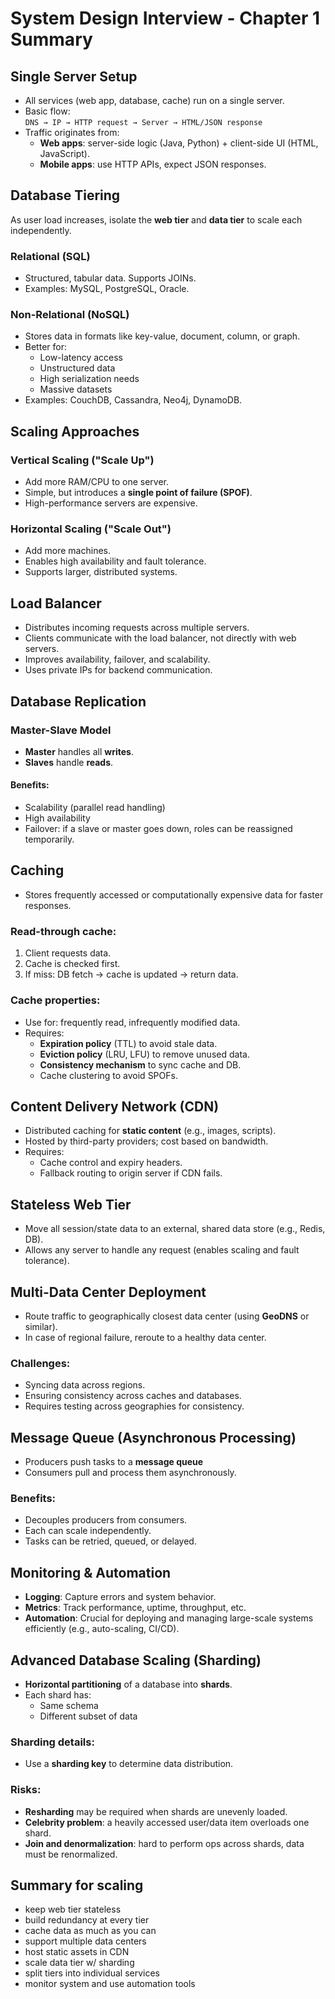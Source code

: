 
# System Design Interview - Chapter 1 Summary

## Single Server Setup
- All services (web app, database, cache) run on a single server.
- Basic flow:  
  `DNS → IP → HTTP request → Server → HTML/JSON response`
- Traffic originates from:
  - **Web apps**: server-side logic (Java, Python) + client-side UI (HTML, JavaScript).
  - **Mobile apps**: use HTTP APIs, expect JSON responses.

## Database Tiering
As user load increases, isolate the **web tier** and **data tier** to scale each independently.

### Relational (SQL)
- Structured, tabular data. Supports JOINs.
- Examples: MySQL, PostgreSQL, Oracle.

### Non-Relational (NoSQL)
- Stores data in formats like key-value, document, column, or graph.
- Better for:
  - Low-latency access
  - Unstructured data
  - High serialization needs
  - Massive datasets
- Examples: CouchDB, Cassandra, Neo4j, DynamoDB.

## Scaling Approaches

### Vertical Scaling ("Scale Up")
- Add more RAM/CPU to one server.
- Simple, but introduces a **single point of failure (SPOF)**.
- High-performance servers are expensive.

### Horizontal Scaling ("Scale Out")
- Add more machines.
- Enables high availability and fault tolerance.
- Supports larger, distributed systems.

## Load Balancer
- Distributes incoming requests across multiple servers.
- Clients communicate with the load balancer, not directly with web servers.
- Improves availability, failover, and scalability.
- Uses private IPs for backend communication.

## Database Replication
### Master-Slave Model
- **Master** handles all **writes**.
- **Slaves** handle **reads**.

#### Benefits:
- Scalability (parallel read handling)
- High availability
- Failover: if a slave or master goes down, roles can be reassigned temporarily.

## Caching
- Stores frequently accessed or computationally expensive data for faster responses.

### Read-through cache:
1. Client requests data.
2. Cache is checked first.
3. If miss: DB fetch → cache is updated → return data.

### Cache properties:
- Use for: frequently read, infrequently modified data.
- Requires:
  - **Expiration policy** (TTL) to avoid stale data.
  - **Eviction policy** (LRU, LFU) to remove unused data.
  - **Consistency mechanism** to sync cache and DB.
  - Cache clustering to avoid SPOFs.

## Content Delivery Network (CDN)
- Distributed caching for **static content** (e.g., images, scripts).
- Hosted by third-party providers; cost based on bandwidth.
- Requires:
  - Cache control and expiry headers.
  - Fallback routing to origin server if CDN fails.

## Stateless Web Tier
- Move all session/state data to an external, shared data store (e.g., Redis, DB).
- Allows any server to handle any request (enables scaling and fault tolerance).

## Multi-Data Center Deployment
- Route traffic to geographically closest data center (using **GeoDNS** or similar).
- In case of regional failure, reroute to a healthy data center.

### Challenges:
- Syncing data across regions.
- Ensuring consistency across caches and databases.
- Requires testing across geographies for consistency.

## Message Queue (Asynchronous Processing)
- Producers push tasks to a **message queue** 
- Consumers pull and process them asynchronously.

### Benefits:
- Decouples producers from consumers.
- Each can scale independently.
- Tasks can be retried, queued, or delayed.

## Monitoring & Automation
- **Logging**: Capture errors and system behavior.
- **Metrics**: Track performance, uptime, throughput, etc.
- **Automation**: Crucial for deploying and managing large-scale systems efficiently (e.g., auto-scaling, CI/CD).

## Advanced Database Scaling (Sharding)
- **Horizontal partitioning** of a database into **shards**.
- Each shard has:
  - Same schema
  - Different subset of data

### Sharding details:
- Use a **sharding key** to determine data distribution.

### Risks:
- **Resharding** may be required when shards are unevenly loaded.
- **Celebrity problem**: a heavily accessed user/data item overloads one shard.
- **Join and denormalization**: hard to perform ops across shards, data must be renormalized.

## Summary for scaling
- keep web tier stateless
- build redundancy at every tier
- cache data as much as you can
- support multiple data centers
- host static assets in CDN
- scale data tier w/ sharding
- split tiers into individual services
- monitor system and use automation tools
